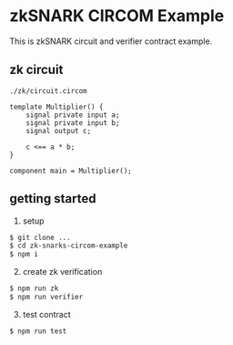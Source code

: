 # zkSNARK CIRCOM Example

This is zkSNARK circuit and verifier contract example.

## zk circuit

`./zk/circuit.circom`

```circom
template Multiplier() {
    signal private input a;
    signal private input b;
    signal output c;

    c <== a * b;
}

component main = Multiplier();

```

## getting started

1. setup

```bash
$ git clone ...
$ cd zk-snarks-circom-example
$ npm i
```

2. create zk verification

```bash
$ npm run zk
$ npm run verifier
```

3. test contract

```bash
$ npm run test
```

